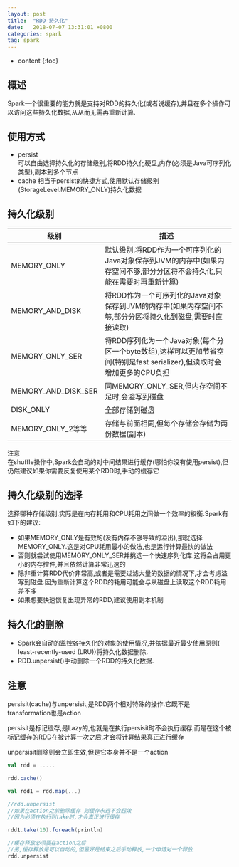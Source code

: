 ```yaml
---
layout: post
title:  "RDD-持久化"
date:   2018-07-07 13:31:01 +0800
categories: spark
tag: spark
---
```


* content
{:toc}


## 概述  

Spark一个很重要的能力就是支持对RDD的持久化(或者说缓存),并且在多个操作可以访问这些持久化数据,从从而无需再重新计算.    

## 使用方式  

* persist  
可以自由选择持久化的存储级别,将RDD持久化硬盘,内存(必须是Java可序列化类型),副本到多个节点  
* cache 
相当于persist的快捷方式,使用默认存储级别(StorageLevel.MEMORY_ONLY)持久化数据   

## 持久化级别  

|级别|描述|
|--|--|
|MEMORY_ONLY |默认级别.将RDD作为一个可序列化的Java对象保存到JVM的内存中(如果内存空间不够,部分分区将不会持久化,只能在需要时再重新计算)|
|MEMORY_AND_DISK|将RDD作为一个可序列化的Java对象保存到JVM的内存中(如果内存空间不够,部分分区将持久化到磁盘,需要时直接读取)|
|MEMORY_ONLY_SER |将RDD序列化为一个Java对象(每个分区一个byte数组),这样可以更加节省空间(特别是fast serializer),但读取时会增加更多的CPU负担|
|MEMORY_AND_DISK_SER|同MEMORY_ONLY_SER,但内存空间不足时,会溢写到磁盘|
|DISK_ONLY|全部存储到磁盘|
|MEMORY_ONLY_2等等|存储与前面相同,但每个存储会存储为两份数据(副本)|

注意  
在shuffle操作中,Spark会自动的对中间结果进行缓存(哪怕你没有使用persist),但仍然建议如果你需要反复使用某个RDD时,手动的缓存它

## 持久化级别的选择  

选择哪种存储级别,实际是在内存耗用和CPU耗用之间做一个效率的权衡.Spark有如下的建议:  

* 如果MEMORY_ONLY是有效的(没有内存不够导致的溢出),那就选择MEMORY_ONLY.这是对CPU耗用最小的做法,也是运行计算最快的做法  
* 否则就尝试使用MEMORY_ONLY_SER并挑选一个快速序列化库.这将会占用更小的内存控件,并且依然计算非常迅速的  
* 除非重计算RDD代价非常高,或者是需要过滤大量的数据的情况下,才会考虑溢写到磁盘.因为重新计算这个RDD的耗用可能会与从磁盘上读取这个RDD耗用差不多  
* 如果想要快速恢复出现异常的RDD,建议使用副本机制  

##  持久化的删除  

* Spark会自动的监控各持久化的对象的使用情况,并依据最近最少使用原则( least-recently-used (LRU))将持久化数据删除.  
* RDD.unpersist()手动删除一个RDD的持久化数据.  

## 注意  

persisit(cache)与unpersisit,是RDD两个相对特殊的操作.它既不是transformation也是action  

persisit是标记缓存,是Lazy的,也就是在执行persisit时不会执行缓存,而是在这个被标记缓存的RDD在被计算一次之后,才会将计算结果真正进行缓存  

unpersisit删除则会立即生效,但是它本身并不是一个action   

```scala
val rdd = .....

rdd.cache()

val rdd1 = rdd.map(...)

//rdd.unpersist  
//如果在action之前删除缓存 则缓存永远不会起效  
//因为必须在执行到take时,才会真正进行缓存

rdd1.take(10).foreach(println)

//缓存释放必须要在action之后
//另,缓存释放是可以自动的,但最好是结束之后手动释放,一个申请对一个释放
rdd.unpersist
```